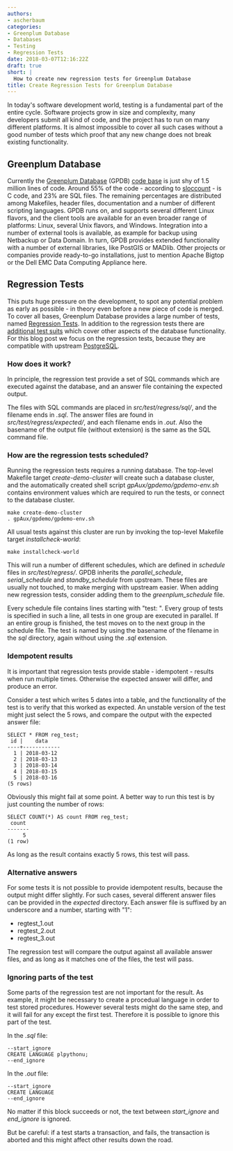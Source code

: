 ```yaml
---
authors:
- ascherbaum
categories:
- Greenplum Database
- Databases
- Testing
- Regression Tests
date: 2018-03-07T12:16:22Z
draft: true
short: |
  How to create new regression tests for Greenplum Database
title: Create Regression Tests for Greenplum Database
---
```


In today's software development world, testing is a fundamental part of the entire cycle. Software projects grow in size and complexity, many developers submit all kind of code, and the project has to run on many different platforms. It is almost impossible to cover all such cases without a good number of tests which proof that any new change does not break existing functionality.

## Greenplum Database

Currently the [Greenplum Database](https://greenplum.org/) (GPDB) [code base](https://github.com/greenplum-db/gpdb) is just shy of 1.5 million lines of code. Around 55% of the code - according to [sloccount](https://www.dwheeler.com/sloccount/) - is C code, and 23% are SQL files. The remaining percentages are distributed among Makefiles, header files, documentation and a number of different scripting languages. GPDB runs on, and supports several different Linux flavors, and the client tools are available for an even broader range of platforms: Linux, several Unix flavors, and Windows. Integration into a number of external tools is available, as example for backup using Netbackup or Data Domain. In turn, GPDB provides extended functionality with a number of external libraries, like PostGIS or MADlib. Other projects or companies provide ready-to-go installations, just to mention Apache Bigtop or the Dell EMC Data Computing Appliance here.


## Regression Tests

This puts huge pressure on the development, to spot any potential problem as early as possible - in theory even before a new piece of code is merged. To cover all bases, Greenplum Database provides a large number of tests, named [Regression Tests](https://github.com/greenplum-db/gpdb/tree/master/src/test/regress). In addition to the regression tests there are [additional test suits](https://github.com/greenplum-db/gpdb/tree/master/src/test) which cover other aspects of the database functionality. For this blog post we focus on the regression tests, because they are compatible with upstream [PostgreSQL](https://www.postgresql.org/).


### How does it work?

In principle, the regression test provide a set of SQL commands which are executed against the database, and an answer file containing the expected output.

The files with SQL commands are placed in *src/test/regress/sql/*, and the filename ends in *.sql*. The answer files are found in *src/test/regress/expected/*, and each filename ends in *.out*. Also the basename of the output file (without extension) is the same as the SQL command file.


### How are the regression tests scheduled?

Running the regression tests requires a running database. The top-level Makefile target *create-demo-cluster* will create such a database cluster, and the automatically created shell script *gpAux/gpdemo/gpdemo-env.sh* contains environment values which are required to run the tests, or connect to the database cluster.

```
make create-demo-cluster
. gpAux/gpdemo/gpdemo-env.sh
```

All usual tests against this cluster are run by invoking the top-level Makefile target *installcheck-world*:

```
make installcheck-world
```

This will run a number of different schedules, which are defined in *schedule* files in *src/test/regress/*. GPDB inherits the *parallel_schedule*, *serial_schedule* and *standby_schedule* from upstream. These files are usually not touched, to make merging with upstream easier. When adding new regression tests, consider adding them to the *greenplum_schedule* file.

Every schedule file contains lines starting with "test: ". Every group of tests is specified in such a line, all tests in one group are executed in parallel. If an entire group is finished, the test moves on to the next group in the schedule file. The test is named by using the basename of the filename in the *sql* directory, again without using the *.sql* extension.


### Idempotent results

It is important that regression tests provide stable - idempotent - results when run multiple times. Otherwise the expected answer will differ, and produce an error.

Consider a test which writes 5 dates into a table, and the functionality of the test is to verify that this worked as expected. An unstable version of the test might just select the 5 rows, and compare the output with the expected answer file:

```
SELECT * FROM reg_test;
 id |    data
----+------------
  1 | 2018-03-12
  2 | 2018-03-13
  3 | 2018-03-14
  4 | 2018-03-15
  5 | 2018-03-16
(5 rows)
```

Obviously this might fail at some point. A better way to run this test is by just counting the number of rows:

```
SELECT COUNT(*) AS count FROM reg_test;
 count
-------
     5
(1 row)
```

As long as the result contains exactly 5 rows, this test will pass.


### Alternative answers

For some tests it is not possible to provide idempotent results, because the output might differ slightly. For such cases, several different answer files can be provided in the *expected* directory. Each answer file is suffixed by an underscore and a number, starting with "1":

- regtest_1.out
- regtest_2.out
- regtest_3.out

The regression test will compare the output against all available answer files, and as long as it matches one of the files, the test will pass.


### Ignoring parts of the test

Some parts of the regression test are not important for the result. As example, it might be necessary to create a procedual language in order to test stored procedures. However several tests might do the same step, and it will fail for any except the first test. Therefore it is possible to ignore this part of the test.

In the *.sql* file:

```
--start_ignore
CREATE LANGUAGE plpythonu;
--end_ignore
```

In the *.out* file:

```
--start_ignore
CREATE LANGUAGE
--end_ignore
```

No matter if this block succeeds or not, the text between *start_ignore* and *end_ignore* is ignored.

But be careful: if a test starts a transaction, and fails, the transaction is aborted and this might affect other results down the road.










